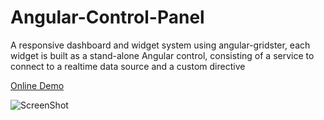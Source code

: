 # Angular-Control-Panel
A responsive dashboard and widget system using angular-gridster, each widget is built as a stand-alone Angular control, consisting of a service to connect to a realtime data source and a custom directive 

[Online Demo](http://aeron1sh.github.io/Angular-Control-Panel-in-RealTime/#/dashboard)

![ScreenShot](https://cloud.githubusercontent.com/assets/9345936/10560028/0ce1338e-74cc-11e5-8b3a-892e341ff207.png)
